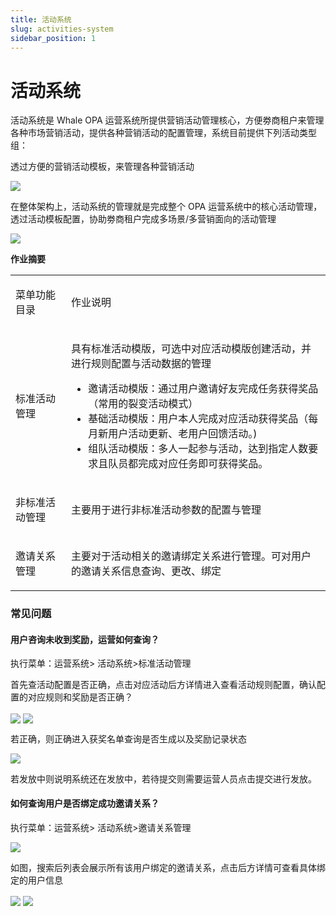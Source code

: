 ```yaml
---
title: 活动系统
slug: activities-system
sidebar_position: 1
---
```



# 活动系统

活动系统是 Whale OPA 运营系统所提供营销活动管理核心，方便劵商租户来管理各种市场营销活动，提供各种营销活动的配置管理，系统目前提供下列活动类型组：

透过方便的营销活动模板，来管理各种营销活动

<img src="/assets/Z1EWbAKzeobvyjxihTocH31Unlg.png" src-width="1276" src-height="920"/>

在整体架构上，活动系统的管理就是完成整个 OPA 运营系统中的核心活动管理，透过活动模板配置，协助劵商租户完成多场景/多营销面向的活动管理

<img src="/assets/J6S3bdNgXoTFgWx8WAMca1KcnXg.png" src-width="1334" src-height="818"/>

**作业摘要**

<table>
<colgroup>
<col width="130"/>
<col width="659"/>
</colgroup>
<tbody>
<tr>
<td><p>菜单功能目录</p></td><td><p>作业说明</p></td></tr>
<tr>
<td><p>标准活动管理</p></td><td><p>具有标准活动模版，可选中对应活动模版创建活动，并进行规则配置与活动数据的管理</p>
<ul>
<li>邀请活动模版：通过用户邀请好友完成任务获得奖品（常用的裂变活动模式）</li>
<li>基础活动模版：用户本人完成对应活动获得奖品（每月新用户活动更新、老用户回馈活动。) </li>
<li>组队活动模版：多人一起参与活动，达到指定人数要求且队员都完成对应任务即可获得奖品。</li>
</ul></td></tr>
<tr>
<td><p>非标准活动管理</p></td><td><p>主要用于进行非标准活动参数的配置与管理</p></td></tr>
<tr>
<td><p>邀请关系管理</p></td><td><p>主要对于活动相关的邀请绑定关系进行管理。可对用户的邀请关系信息查询、更改、绑定</p></td></tr>
</tbody>
</table>

### 常见问题

#### 用户咨询未收到奖励，运营如何查询？

执行菜单：运营系统&gt; 活动系统&gt;标准活动管理

首先查活动配置是否正确，点击对应活动后方详情进入查看活动规则配置，确认配置的对应规则和奖励是否正确？

<img src="/assets/XJ46bd9a8oSyrkx6Th0csAWEnoe.png" src-width="3228" src-height="1502" align="center"/>

<img src="/assets/OujMbd5nXoPpxZxb3qycobgGnWb.png" src-width="3214" src-height="1598" align="center"/>

若正确，则正确进入获奖名单查询是否生成以及奖励记录状态

<img src="/assets/QdvmbhpimogW6GxqjzLcJRRGn4d.png" src-width="3218" src-height="1114" align="center"/>

若发放中则说明系统还在发放中，若待提交则需要运营人员点击提交进行发放。

#### 如何查询用户是否绑定成功邀请关系？

执行菜单：运营系统&gt; 活动系统&gt;邀请关系管理

<img src="/assets/QfU6btqIYosoqUxnUOwciJKInNb.png" src-width="3234" src-height="1244" align="center"/>

如图，搜索后列表会展示所有该用户绑定的邀请关系，点击后方详情可查看具体绑定的用户信息

<img src="/assets/HZwkbQsyToOI5uxfGaIctjPqnJd.png" src-width="3230" src-height="998" align="center"/>

<img src="/assets/VsP8bXdJroJHqPx047UczrYOnAR.png" src-width="3228" src-height="1596" align="center"/>

